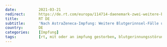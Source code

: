 ```yaml
---
date:          2021-03-21
redirect:      https://de.rt.com/europa/114714-daenemark-zwei-weitere-blutgerinnsel-faelle-nach-astrazeneca-impfung/
title:         RT DE
subtitle:      'Nach AstraZeneca-Impfung: Weitere Blutgerinnsel-Fälle und ein Todesfall in Dänemark'
country:       DE
categories:    [Impfung]
tags:          [rt, mit oder an impfung gestorben, blutgerinnungsstörungen, astrazeneca]
---
```

